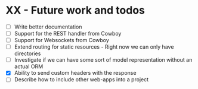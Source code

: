 # XX - Future work and todos

- [ ] Write better documentation
- [ ] Support for the REST handler from Cowboy
- [ ] Support for Websockets from Cowboy
- [ ] Extend routing for static resources - Right now we can only have directories
- [ ] Investigate if we can have some sort of model representation without an actual ORM
- [x] Ability to send custom headers with the response
- [ ] Describe how to include other web-apps into a project
